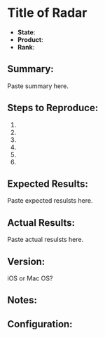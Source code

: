 # Title of Radar

* **State**: 
* **Product**: 
* **Rank**:

## Summary:

Paste summary here.


## Steps to Reproduce:

1. 
2. 
3. 
4. 
5. 
6. 

## Expected Results:

Paste expected resulsts here.

## Actual Results:

Paste actual resulsts here.

## Version:

iOS or Mac OS?

## Notes:

## Configuration:


